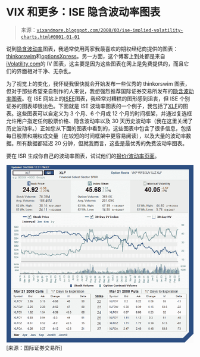 <!--yml

类别：未分类

日期：2024-05-18 18:41:36

-->

# VIX 和更多：ISE 隐含波动率图表

> 来源：[`vixandmore.blogspot.com/2008/03/ise-implied-volatility-charts.html#0001-01-01`](http://vixandmore.blogspot.com/2008/03/ise-implied-volatility-charts.html#0001-01-01)

说到[隐含波动率](http://vixandmore.blogspot.com/search/label/implied%20volatility)图表，我通常使用两家我最喜欢的期权经纪商提供的图表：[thinkorswim](http://www.thinkorswim.com/)和[optionsXpress](http://optionsxpress.com/)。另一方面，这个博客上到处都是来自[iVolatility.com](http://www.ivolatility.com/)的 IV 图表，这主要是因为这些图表在网上是免费提供的，而且它们的界面相对干净、无杂乱。

为了视觉上的变化，我怀疑我很快就会开始发布一些优秀的 thinkorswim 图表，但对于那些希望亲自制作的人来说，我想强烈推荐国际证券交易所发布的[隐含波动率图表](http://vixandmore.blogspot.com/search/label/ISE)。在 ISE 网站上的[ISEE](http://vixandmore.blogspot.com/search/label/ISEE)图表，我经常对糟糕的图形感到沮丧，但 ISE 个别证券的图表却很出色。下面就是 ISE 波动率图表的一个例子，我包括了[XLF](http://vixandmore.blogspot.com/search/label/XLF)的图表。这些图表可以自定义为 3 个月、6 个月或 12 个月的时间框架，并通过复选框允许用户指定任何股票价格、隐含波动率以及 30 天历史波动率（我在这里关闭了历史波动率。）正如您从下面的图表中看到的，这些图表中包含了很多信息，包括每日股票和期权成交量（在较短的时间框架中更容易阅读），以及大量的波动率数据。所有数据都延迟 20 分钟，但就我而言，这些是最优秀的免费波动率图表。

要在 ISR 生成你自己的波动率图表，试试他们的[报价/波动率页面](http://www.ise.com/WebForm/md_livevol.aspx?categoryId=124&header3=true&menu1=true)。

![](img/2ba9736999a52b722d66f80adbcdfc93.png)[来源：国际证券交易所]
